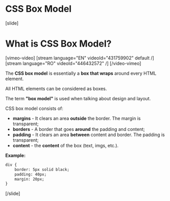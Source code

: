 # CSS Box Model

[slide]

# What is CSS Box Model?

[vimeo-video]
[stream language="EN" videoId="431759902" default /]
[stream language="RO" videoId="446432572" /]
[/video-vimeo]

The **CSS box model** is essentially a **box that wraps** around every HTML element.

All HTML elements can be considered as boxes.

The term **"box model"** is used when talking about design and layout.

CSS box model consists of: 
* **margins** - It clears an area **outside** the border. The margin is transparent;
* **borders** - A border that goes **around** the padding and content;
* **padding** - It clears an area **between** content and border. The padding is transparent;
* **content** - the **content** of the box (text, imgs, etc.).

**Example:**
```html
div {
    border: 5px solid black;
    padding: 40px;
    margin: 20px;
}
```
[/slide]
